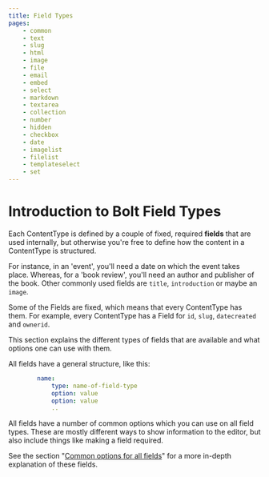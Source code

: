 ```yaml
---
title: Field Types
pages:
    - common
    - text
    - slug
    - html
    - image
    - file
    - email
    - embed
    - select
    - markdown
    - textarea
    - collection
    - number
    - hidden
    - checkbox
    - date
    - imagelist
    - filelist
    - templateselect
    - set
---
```


Introduction to Bolt Field Types
================================

Each ContentType is defined by a couple of fixed, required **fields** that are
used internally, but otherwise you're free to define how the content in a
ContentType is structured.

For instance, in an 'event', you'll need a date on which the event takes place.
Whereas, for a 'book review', you'll need an author and publisher of the book.
Other commonly used fields are `title`, `introduction` or maybe an `image`.

Some of the Fields are fixed, which means that every ContentType has them. For
example, every ContentType has a Field for `id`, `slug`, `datecreated` and
`ownerid`.

This section explains the different types of fields that are available and what
options one can use with them.

All fields have a general structure, like this:

```yaml
        name:
            type: name-of-field-type
            option: value
            option: value
            ..
```

All fields have a number of common options which you can use on all field types.
These are mostly different ways to show information to the editor, but also
include things like making a field required.

See the section "[Common options for all fields](fields/common)" for a more
in-depth explanation of these fields.

